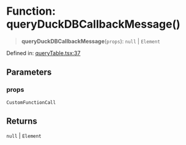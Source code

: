 # Function: queryDuckDBCallbackMessage()

> **queryDuckDBCallbackMessage**(`props`): `null` \| `Element`

Defined in: [queryTable.tsx:37](https://github.com/GeoDaCenter/openassistant/blob/a5eebdb32e6bf1b6b4eedf634485568edcefaa57/packages/duckdb/src/queryTable.tsx#L37)

## Parameters

### props

`CustomFunctionCall`

## Returns

`null` \| `Element`
